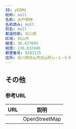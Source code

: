 ```yaml
---
ID: yEOMd
総称: null
名称: 水戸明神
名称読み: null
別名: null
都道府県: 石川県
区域: 白山市
緯度: 36.437693
経度: 136.632446
郵便番号: 9202115
住所: 石川県白山市白山町レ−１−５９
---
```


## その他

### 参考URL

| URL | 説明          |
| --- | ------------- |
|     | OpenStreetMap |
